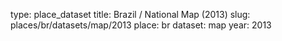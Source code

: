 type: place_dataset
title: Brazil / National Map (2013)
slug: places/br/datasets/map/2013
place: br
dataset: map
year: 2013
